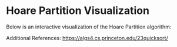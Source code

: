 # Hoare Partition Visualization

Below is an interactive visualization of the Hoare Partition algorithm:

<div class="hoare-partition"></div>


Additional References:
https://algs4.cs.princeton.edu/23quicksort/
